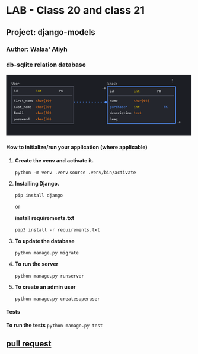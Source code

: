 # LAB - Class 20 and class 21

## Project: django-models

### Author: Walaa' Atiyh

### db-sqlite relation database
  <img src="./static/db-sqlite.png" alt="drawing" style="width:500px;"/>

#### How to initialize/run your application (where applicable)
1. **Create the venv and activate it.**

    `python -m venv .venv`
    `source .venv/bin/activate`

2. **Installing Django.**

    `pip install django`
    
   or 

   **install  requirements.txt**
   
   `pip3 install -r requirements.txt`

3. **To update the database**

    `python manage.py migrate`

4. **To run the server**

    `python manage.py runserver`

5. **To create an admin user**

    `python manage.py createsuperuser`

#### Tests
**To run the tests**
    `python manage.py test`
    
## [pull request](https://github.com/WalaaAtiah/django-models/pull/4)

